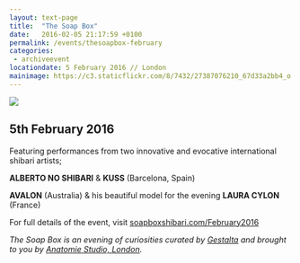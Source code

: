 ```yaml
---
layout: text-page
title:  "The Soap Box"
date:   2016-02-05 21:17:59 +0100
permalink: /events/thesoapbox-february
categories:
 - archiveevent
locationdate: 5 February 2016 // London
mainimage: https://c3.staticflickr.com/8/7432/27387076210_67d33a2bb4_o.jpg
---
```

<img src="https://c3.staticflickr.com/8/7432/27387076210_67d33a2bb4_o.jpg" class="text-image-left" />

<h2 class="information-text-h2">5th February 2016</h2>

Featuring performances from two innovative and evocative international shibari artists;

**ALBERTO NO SHIBARI** & **KUSS** (Barcelona, Spain)

**AVALON** (Australia) & his beautiful model for the evening **LAURA CYLON** (France)

For full details of the event, visit <a href="http://soapboxshibari.com/February2016" target= "_blank_">soapboxshibari.com/February2016</a>

*The Soap Box is an evening of curiosities curated by <a href="http://gestalta.co.uk" target= "_blank_">Gestalta</a> and brought to you by <a href="http://anatomiestudio.com" target="_blank_">Anatomie Studio, London</a>.*

